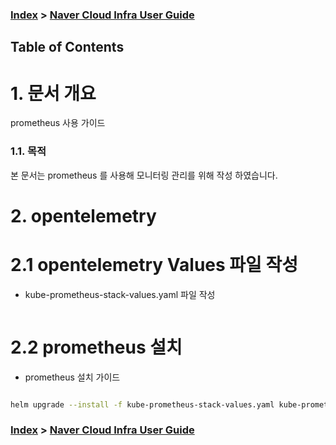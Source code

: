 ### [Index](./README.md) > [ Naver Cloud Infra User Guide](../README.md) 

## Table of Contents

# <div id='1'/> 1. 문서 개요

prometheus 사용 가이드 


### <div id='2'/> 1.1. 목적
      
본 문서는 prometheus 를 사용해 모니터링 관리를 위해 작성 하였습니다. 

# <div id='3'/> 2. opentelemetry

# <div id='3'/> 2.1 opentelemetry Values 파일 작성 

- kube-prometheus-stack-values.yaml  파일 작성 

```yaml


```


# <div id='3'/> 2.2 prometheus 설치 

- prometheus 설치 가이드 

```sh

helm upgrade --install -f kube-prometheus-stack-values.yaml kube-prometheus-stack prometheus-community/kube-prometheus-stack -n prometheus


```


### [Index](./README.md) > [ Naver Cloud Infra User Guide](../README.md) 